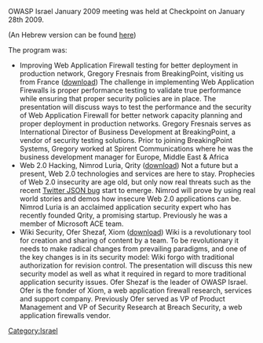 OWASP Israel January 2009 meeting was held at Checkpoint on January 28th
2009.

(An Hebrew version can be found
[here](http://www.xiom.com/owasp-meeting-28-1-2009))

The program was:

  - Improving Web Application Firewall testing for better deployment in
    production network, Gregory Fresnais from BreakingPoint, visiting us
    from France
    ([download](Media:OWASP_Israel_2009_01_Gregory_Fresnais_Measuring_WAF_Performance.pdf‎ "wikilink"))
    The challenge in implementing Web Application Firewalls is proper
    performance testing to validate true performance while ensuring that
    proper security policies are in place. The presentation will discuss
    ways to test the performance and the security of Web Application
    Firewall for better network capacity planning and proper deployment
    in production networks.
    Gregory Fresnais serves as International Director of Business
    Development at BreakingPoint, a vendor of security testing
    solutions. Prior to joining BreakingPoint Systems, Gregory worked at
    Spirent Communications where he was the business development manager
    for Europe, Middle East & Africa
  - Web 2.0 Hacking, Nimrod Luria, Qrity
    ([download](Media:OWASP_Israel_2009_01_Nimrod_Luria_Web_2.0_Security.pdf‎ "wikilink"))
    Not a future but a present, Web 2.0 technologies and services are
    here to stay. Prophecies of Web 2.0 insecurity are age old, but only
    now real threats such as the recent [Twitter JSON
    bug](http://www.xiom.com/whid-2009-4) start to emerge. Nimrod will
    prove by using real world stories and demos how insecure Web 2.0
    applications can be.
    Nimrod Luria is an acclaimed application security expert who has
    recently founded Qrity, a promising startup. Previously he was a
    member of Microsoft ACE team.
  - Wiki Security, Ofer Shezaf, Xiom
    ([download](http://www.xiom.com/research/wiki_security))
    Wiki is a revolutionary tool for creation and sharing of content by
    a team. To be revolutionary it needs to make radical changes from
    prevailing paradigms, and one of the key changes is in its security
    model: Wiki forgo with traditional authorization for revision
    control. The presentation will discuss this new security model as
    well as what it required in regard to more traditional application
    security issues.
    Ofer Shezaf is the leader of OWASP Israel. Ofer is the fonder of
    Xiom, a web application firewall research, services and support
    company. Previously Ofer served as VP of Product Management and VP
    of Security Research at Breach Security, a web application firewalls
    vendor.

[Category:Israel](Category:Israel "wikilink")